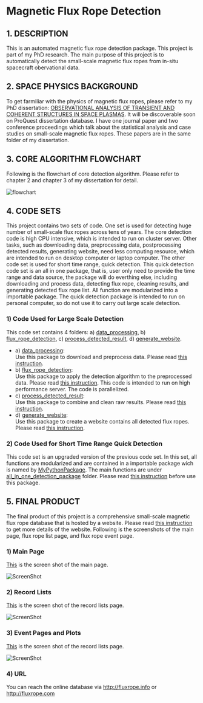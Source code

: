 # Magnetic Flux Rope Detection

## 1. DESCRIPTION
This is an automated magnetic flux rope detection package. This project is part of my PhD research. The main purpose of this project is to automatically detect the small-scale magnetic flux ropes from in-situ spacecraft obervational data.

## 2. SPACE PHYSICS BACKGROUND
To get farmiliar with the physics of magnetic flux ropes, please refer to my PhD dissertation: [OBSERVATIONAL ANALYSIS OF TRANSIENT AND COHERENT STRUCTURES IN SPACE PLASMAS](phd_dissertation/). It will be discoverable soon on ProQuest dissertation database. I have one journal paper and two conference proceedings which talk about the statistical analysis and case studies on small-scale magnetic flux ropes. These papers are in the same folder of my dissertation.

## 3. CORE ALGORITHM FLOWCHART
Following is the flowchart of core detection algorithm. Please refer to chapter 2 and chapter 3 of my dissertation for detail.

![flowchart](phd_dissertation/GS_flowchart_www_draw_io_v3_1.png)

## 4. CODE SETS
This project contains two sets of code. One set is used for detecting huge number of small-scale flux ropes across tens of years. The core detection code is high CPU intensive, which is intended to run on cluster server. Other tasks, such as downloading data, preprocessing data, postprocessing detected results, generating website, need less computing resource, which are intended to run on desktop computer or laptop computer. The other code set is used for short time range, quick detection. This quick detection code set is an all in one package, that is, user only need to provide the time range and data source, the package will do everthing else, including downloading and process data, detecting flux rope, cleaning results, and generating detected flux rope list. All function are modularized into a importable package. The quick detection package is intended to run on personal computer, so do not use it to carry out large scale detection.    
### 1) Code Used for Large Scale Detection
This code set contains 4 folders: a) [data_processing](data_processing/), b) [flux_rope_detection](\flux_rope_detection), c) [process_detected_result](process_detected_result/), d) [generate_website](generate_website/).
- a) [data_processing](data_processing/):  
     Use this package to download and preprocess data. Please read [this instruction](data_processing/README.md).
- b) [flux_rope_detection](\flux_rope_detection):  
     Use this package to apply the detection algorithm to the preprocessed data. Please read [this instruction](flux_rope_detection/README.md). This code is intended to run on high performance server. The code is parallelized.
- c) [process_detected_result](process_detected_result/):  
     Use this package to combine and clean raw results. Please read [this instruction](process_detected_result/README.md).
- d) [generate_website](generate_website/):  
     Use this package to create a website contains all detected flux ropes. Please read [this instruction](generate_website/README.md).
### 2) Code Used for Short Time Range Quick Detection
This code set is an upgraded version of the previous code set. In this set, all functions are modularized and are contained in a importable package wich is named by [MyPythonPackage](all_in_one_detection_package/MyPythonPackage/). The main functions are under [all_in_one_detection_package](all_in_one_detection_package/) folder. Please read [this instruction](all_in_one_detection_package/README.md) before use this package.

## 5. FINAL PRODUCT
The final product of this project is a comprehensive small-scale magnetic flux rope database that is hosted by a website. Please read [this instruction](generate_website/README.md) to get more details of the website. Following is the screenshots of the main page, flux rope list page, and flux rope event page.  

### 1) Main Page
[This](generate_website/webpage_screen_shot/Main_Page_Screen_Shot.png) is the screen shot of the main page.

![ScreenShot](generate_website/webpage_screen_shot/Main_Page_Screen_Shot.png)

### 2) Record Lists
[This](generate_website/webpage_screen_shot/Record_List_Screen_Shot.png) is the screen shot of the record lists page.

![ScreenShot](generate_website/webpage_screen_shot/Record_List_Screen_Shot.png)

### 3) Event Pages and Plots
[This](generate_website/webpage_screen_shot/Event_Page_Screen_Shot.png) is the screen shot of the record lists page.

![ScreenShot](generate_website/webpage_screen_shot/Event_Page_Screen_Shot.png)

### 4) URL
You can reach the online database via http://fluxrope.info or http://fluxrope.com
